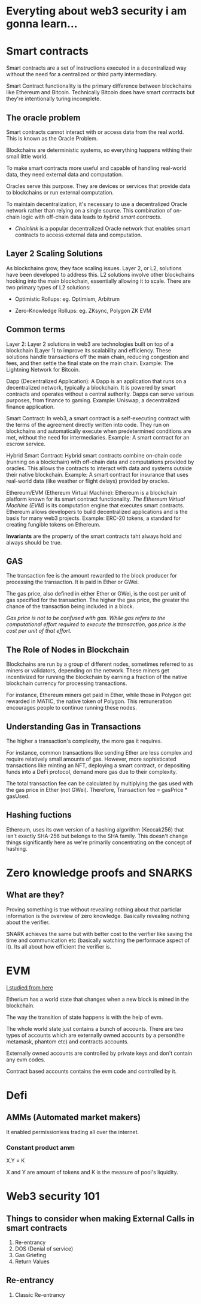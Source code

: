 # Everyting about web3 security i am gonna learn...

# Smart contracts

Smart contracts are a set of instructions executed in a decentralized way without the need for a centralized or third party intermediary.

Smart Contract functionality is the primary difference between blockchains like Ethereum and Bitcoin. Technically Bitcoin does have smart contracts but they're intentionally turing incomplete.

## The oracle problem

Smart contracts cannot interact with or access data from the real world. This is known as the Oracle Problem.

Blockchains are deterministic systems, so everything happens withing their small little world. 

To make smart contracts more useful and capable of handling real-world data, they need external data and computation.

Oracles serve this purpose. They are devices or services that provide data to blockchains or run external computation. 

To maintain decentralization, it's necessary to use a decentralized Oracle network rather than relying on a single source. This combination of on-chain logic with off-chain data leads to *hybrid smart contracts*.


* *Chainlink* is a popular decentralized Oracle network that enables smart contracts to access external data and computation.

## Layer 2 Scaling Solutions

As blockchains grow, they face scaling issues. Layer 2, or L2, solutions have been developed to address this. L2 solutions involve other blockchains hooking into the main blockchain, essentially allowing it to scale. There are two primary types of L2 solutions:

* Optimistic Rollups: eg. Optimism, Arbitrum

* Zero-Knowledge Rollups: eg. ZKsync, Polygon ZK EVM


## Common terms

Layer 2: Layer 2 solutions in web3 are technologies built on top of a blockchain (Layer 1) to improve its scalability and efficiency. These solutions handle transactions off the main chain, reducing congestion and fees, and then settle the final state on the main chain. Example: The Lightning Network for Bitcoin.

Dapp (Decentralized Application): A Dapp is an application that runs on a decentralized network, typically a blockchain. It is powered by smart contracts and operates without a central authority. Dapps can serve various purposes, from finance to gaming. Example: Uniswap, a decentralized finance application.

Smart Contract: In web3, a smart contract is a self-executing contract with the terms of the agreement directly written into code. They run on blockchains and automatically execute when predetermined conditions are met, without the need for intermediaries. Example: A smart contract for an escrow service.

Hybrid Smart Contract: Hybrid smart contracts combine on-chain code (running on a blockchain) with off-chain data and computations provided by oracles. This allows the contracts to interact with data and systems outside their native blockchain. Example: A smart contract for insurance that uses real-world data (like weather or flight delays) provided by oracles.

Ethereum/EVM (Ethereum Virtual Machine): Ethereum is a blockchain platform known for its smart contract functionality. *The Ethereum Virtual Machine (EVM)* is its computation engine that executes smart contracts. Ethereum allows developers to build decentralized applications and is the basis for many web3 projects. Example: ERC-20 tokens, a standard for creating fungible tokens on Ethereum.

**Invariants** are the property of the smart contracts taht always hold and always should be true.


## GAS

The transaction fee is the amount rewarded to the block producer for processing the transaction. It is paid in Ether or GWei.

The gas price, also defined in either Ether or GWei, is the cost per unit of gas specified for the transaction. The higher the gas price, the greater the chance of the transaction being included in a block.

*Gas price is not to be confused with gas. While gas refers to the computational effort required to execute the transaction, gas price is the cost per unit of that effort.*


## The Role of Nodes in Blockchain

Blockchains are run by a group of different nodes, sometimes referred to as miners or validators, depending on the network. These miners get incentivized for running the blockchain by earning a fraction of the native blockchain currency for processing transactions. 

For instance, Ethereum miners get paid in Ether, while those in Polygon get rewarded in MATIC, the native token of Polygon. This remuneration encourages people to continue running these nodes.


## Understanding Gas in Transactions

The higher a transaction's complexity, the more gas it requires. 

For instance, common transactions like sending Ether are less complex and require relatively small amounts of gas. However, more sophisticated transactions like minting an NFT, deploying a smart contract, or depositing funds into a DeFi protocol, demand more gas due to their complexity.

The total transaction fee can be calculated by multiplying the gas used with the gas price in Ether (not GWei). Therefore, Transaction fee = gasPrice * gasUsed.

## Hashing fuctions

Ethereum, uses its own version of a hashing algorithm (Keccak256) that isn't exactly SHA-256 but belongs to the SHA family. This doesn't change things significantly here as we're primarily concentrating on the concept of hashing.

# Zero knowledge proofs and SNARKS

## What are they?

Proving something is true without revealing nothing about that particlar information is the overview of zero knowledge. Basically revealing nothing about the verifier.

SNARK achieves the same but with better cost to the verifier like saving the time and communication etc (basically watching the performace aspect of it). Its all about how efficient the verifier is.






# EVM

[I studied from here](https://www.youtube.com/watch?v=kCswGz9naZg)

Etherium has a world state that changes when a new block is mined in the blockchain.

The way the transition of state happens is with the help of evm.

The whole world state just contains a bunch of accounts. There are two types of accounts which are externally owned accounts by a person(the metamask, phantom etc) and contracts accounts.

Externally owned accounts are controlled by private keys and don't contain any evm codes.

Contract based accounts contains the evm code and controlled by it.






# Defi

## AMMs (Automated market makers)

It enabled permissionless trading all over the internet.

### Constant product amm

X.Y = K

X and Y are amount of tokens and K is the measure of pool's liquidity.








# Web3 security 101

## Things to consider when making External Calls in smart contracts

1) Re-entrancy
2) DOS (Denial of service)
3) Gas Griefing
4) Return Values

## Re-entrancy

1) Classic Re-entrancy

 